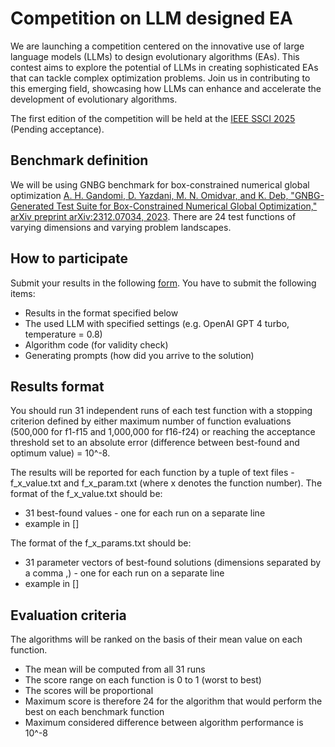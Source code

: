 # Competition on LLM designed EA

We are launching a competition centered on the innovative use of large language models (LLMs) to design evolutionary algorithms (EAs). This contest aims to explore the potential of LLMs in creating sophisticated EAs that can tackle complex optimization problems. Join us in contributing to this emerging field, showcasing how LLMs can enhance and accelerate the development of evolutionary algorithms.

The first edition of the competition will be held at the [IEEE SSCI 2025](https://cis.ieee.org/news/521-2025-ieee-symposium-series-on-computational-intelligence-ssci) (Pending acceptance).

## Benchmark definition

We will be using GNBG benchmark for box-constrained numerical global optimization [A. H. Gandomi, D. Yazdani, M. N. Omidvar, and K. Deb, "GNBG-Generated Test Suite for Box-Constrained Numerical Global Optimization," arXiv preprint arXiv:2312.07034, 2023](https://arxiv.org/abs/2312.07034).
There are 24 test functions of varying dimensions and varying problem landscapes.

## How to participate

Submit your results in the following [form](). You have to submit the following items:
* Results in the format specified below
* The used LLM with specified settings (e.g. OpenAI GPT 4 turbo, temperature = 0.8)
* Algorithm code (for validity check)
* Generating prompts (how did you arrive to the solution)

## Results format

You should run 31 independent runs of each test function with a stopping criterion defined by either maximum number of function evaluations (500,000 for f1-f15 and 1,000,000 for f16-f24) or reaching the acceptance threshold set to an absolute error (difference between best-found and optimum value) = 10^-8.

The results will be reported for each function by a tuple of text files - f_x_value.txt and f_x_param.txt (where x denotes the function number).
The format of the f_x_value.txt should be:
* 31 best-found values - one for each run on a separate line
* example in []

The format of the f_x_params.txt should be:
* 31 parameter vectors of best-found solutions (dimensions separated by a comma ,) - one for each run on a separate line
* example in []

## Evaluation criteria

The algorithms will be ranked on the basis of their mean value on each function.
* The mean will be computed from all 31 runs
* The score range on each function is 0 to 1 (worst to best)
* The scores will be proportional
* Maximum score is therefore 24 for the algorithm that would perform the best on each benchmark function
* Maximum considered difference between algorithm performance is 10^-8
